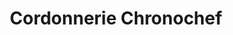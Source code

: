 ---
title: "Cordonnerie Chronochef"
url: /saint-pierre-dirube/cordonnerie-chronochef/
shop: chaussures
---
